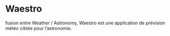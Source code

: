# Waestro
fusion entre Weather / Astronomy, Waestro est une application de prévision météo ciblée pour l’astronomie.
